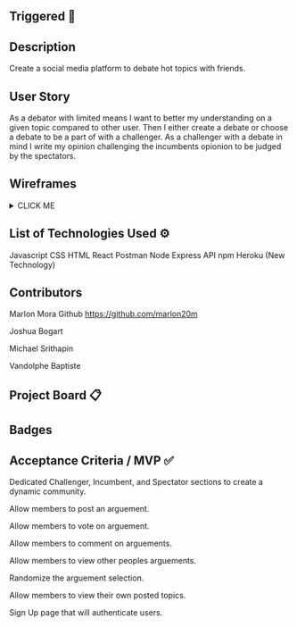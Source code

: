## Triggered :speech_balloon:

## Description 

Create a social media platform to debate hot topics with friends. 

## User Story

As a debator with limited means I want to better my understanding on a given topic compared to other user.
Then I either create a debate or choose a debate to be a part of with a challenger.
As a challenger with a debate in mind I write my opinion challenging the incumbents opionion to be judged by the spectators.

## Wireframes

<details><summary>CLICK ME</summary>
<p>

![GitHub Logo](/Images/Flowchart.JPG)
![GitHub Logo](/Images/homepage.JPG)
![GitHub Logo](/Images/postPage.JPG)
![GitHub Logo](/Images/resultsPage.JPG)

</p>
</details>

## List of Technologies Used :gear:

Javascript
CSS 
HTML
React
Postman
Node
Express
API
npm
Heroku
(New Technology)

## Contributors

Marlon Mora Github https://github.com/marlon20m

Joshua Bogart 

Michael Srithapin 

Vandolphe Baptiste

## Project Board :clipboard:


## Badges



## Acceptance Criteria / MVP :white_check_mark:

Dedicated Challenger, Incumbent, and Spectator sections to create a dynamic community.

Allow members to post an arguement.

Allow members to vote on arguement.

Allow members to comment on arguements.

Allow members to view other peoples arguements.

Randomize the arguement selection. 

Allow members to view their own posted topics. 

Sign Up page that will authenticate users.


